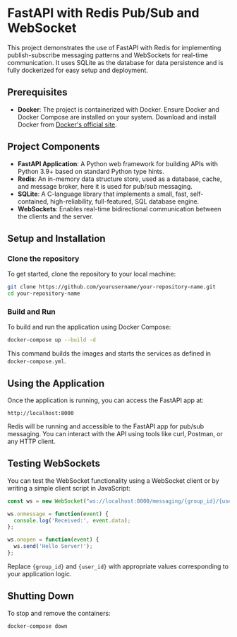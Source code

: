 # FastAPI with Redis Pub/Sub and WebSocket

This project demonstrates the use of FastAPI with Redis for implementing publish-subscribe messaging patterns and WebSockets for real-time communication. It uses SQLite as the database for data persistence and is fully dockerized for easy setup and deployment.

## Prerequisites

- **Docker**: The project is containerized with Docker. Ensure Docker and Docker Compose are installed on your system. Download and install Docker from [Docker's official site](https://docs.docker.com/get-docker/).

## Project Components

- **FastAPI Application**: A Python web framework for building APIs with Python 3.9+ based on standard Python type hints.
- **Redis**: An in-memory data structure store, used as a database, cache, and message broker, here it is used for pub/sub messaging.
- **SQLite**: A C-language library that implements a small, fast, self-contained, high-reliability, full-featured, SQL database engine.
- **WebSockets**: Enables real-time bidirectional communication between the clients and the server.

## Setup and Installation

### Clone the repository

To get started, clone the repository to your local machine:

```bash
git clone https://github.com/yourusername/your-repository-name.git
cd your-repository-name
```

### Build and Run

To build and run the application using Docker Compose:

```bash
docker-compose up --build -d
```

This command builds the images and starts the services as defined in `docker-compose.yml`.

## Using the Application

Once the application is running, you can access the FastAPI app at:

```
http://localhost:8000
```

Redis will be running and accessible to the FastAPI app for pub/sub messaging. You can interact with the API using tools like curl, Postman, or any HTTP client.

## Testing WebSockets

You can test the WebSocket functionality using a WebSocket client or by writing a simple client script in JavaScript:

```javascript
const ws = new WebSocket("ws://localhost:8000/messaging/{group_id}/{user_id}");

ws.onmessage = function(event) {
  console.log('Received:', event.data);
};

ws.onopen = function(event) {
  ws.send('Hello Server!');
};
```

Replace `{group_id}` and `{user_id}` with appropriate values corresponding to your application logic.

## Shutting Down

To stop and remove the containers:

```bash
docker-compose down
```

